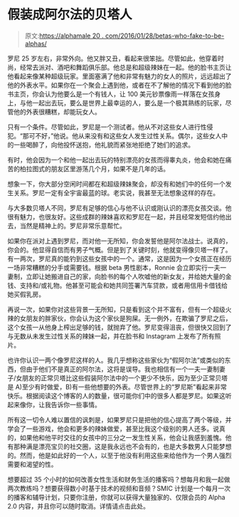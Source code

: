 # 假装成阿尔法的贝塔人

> 原文:[https://alphamale 20 . com/2016/01/28/betas-who-fake-to-be-alphas/](https://alphamale20.com/2016/01/28/betas-who-pretend-to-be-alphas/)

罗尼 25 岁左右，非常外向。他又胖又丑，看起来很笨拙。尽管如此，他穿着时尚，经常去派对、酒吧和舞蹈俱乐部。他总是和超级辣妹在一起。他的脸书主页让他看起来像某种超级玩家。里面塞满了他和非常有魅力的女人的照片，远远超出了他的外表水平。如果你在一个聚会上遇到他，或者在不了解他的情况下看到他的脸书主页，你会认为他要么是一个有钱人，让 100 美元钞票像雨一样落在女孩身上，与他一起出去玩，要么是世界上最幸运的人，要么是一个极其熟练的玩家，尽管他的外表很糟糕，却能玩女人。

只有一个条件。尽管如此，罗尼是一个测试者。他从不对这些女人进行性侵犯。“那可不好，”他说。他从来没有和这些女人发生过性关系。偶尔，这些女人中的一些喝醉了，向他投怀送抱，他礼貌而紧张地拒绝了她们的追求。

有时，他会因为一个和他一起出去玩的特别漂亮的女孩而得睾丸炎，他会和她在痛苦的柏拉图式的朋友区里游荡几个月，如果不是几年的话。

想象一下，你大部分空闲时间都在和超级辣妹聚会，却没有和她们中的任何一个发生关系。罗尼一定有全宇宙最蓝的球。老实说，我甚至无法想象这样的存在。

与大多数贝塔人不同，罗尼有足够的信心与他不认识或刚认识的漂亮女孩交谈。他很有魅力，也很友好。这些成群的辣妹喜欢和罗尼在一起，并且经常发短信约他出去，当然是精神上的。罗尼非常乐意帮忙。

如果你在派对上遇到罗尼，而对他一无所知，你会发誓他是阿尔法战士。说真的，你会的。他显得自信而有男子气概。但是到了关键时刻，他就变得像贝塔一样了。有一两次，罗尼真的能钓到这些女孩中的一个。通常，这是因为一个女孩正在经历一场非常糟糕的分手或需要钱。根据 beta 男性剧本，Ronnie 会立即实行一夫一妻制，立即让她搬进自己的家，向脸书的每个人吹嘘他的新女友，并给她大量的金钱、支持和/或礼物。他甚至可能会和她共同签署汽车贷款，或者用信用卡借钱给她买假乳房。

再说一次，如果你对这些背景一无所知，只是看到这个并不富有，但有一个超级火辣的女朋友的胖家伙，你会认为这个家伙是狗屎。无一例外，在欺骗了罗尼之后，这个女孩一从他身上榨出足够的钱，就抛弃了他。罗尼变得沮丧，但很快又回到了与无数从未发生过性关系的辣妹一起，并在脸书和 Instagram 上发布了所有照片。

也许你认识一两个像罗尼这样的人。我几乎想称这些家伙为“假阿尔法”或类似的东西，但由于他们不是真正的阿尔法，这将是误导。我也相信有一个一夫一妻制妻子/女朋友的正常贝塔比这些假装阿尔法中的一个更少不快乐，因为至少正常贝塔是 A)至少有时做爱，B)有一些他想要的外表。尽管世界上的“罗尼斯”看起来非常快乐。根据阅读这个博客的人的数量，很可能你们中的很多人都是罗尼。如果这听起来像你，让我告诉你一些事情。

所有这一切令人难以置信的讽刺是，如果罗尼只是把他的信心提高了两个等级，并学会了一些游戏，他会和更多的辣妹做爱，甚至比我这个级别的男人还多。说真的，如果他和他平时交往的女孩中的三分之一发生性关系，他会让我感到羞愧。他有那种满是漂亮宝贝的社交圈，这是我永远也不会有的，也是大多数男人只能梦想的。然而，他是如此好的一个人，以至于他没有利用这些来给他作为一个男人强烈需要和渴望的性。

想要超过 35 个小时的如何改善女性生活和财务生活的播客吗？想每月和我一起做两次教练吗？想要获得数小时基于技术的视频和音频？SMIC 计划是一个每月一次的播客和辅导计划，只要你注册，你就可以获得大量独家的、仅限会员的 Alpha 2.0 内容，并且你可以随时取消。详情请点击此处。